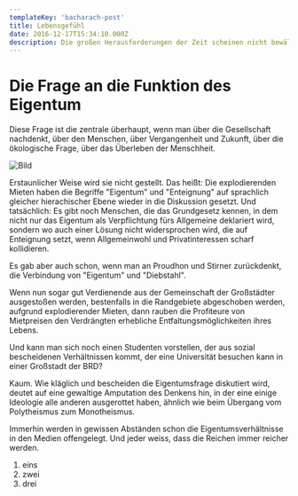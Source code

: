 ```yaml
---
templateKey: 'bacharach-post'
title: Lebensgefühl
date: 2016-12-17T15:34:10.000Z
description: Die großen Herausforderungen der Zeit scheinen nicht bewältigbar. Das schafft ein großes Unbehagen.
---
```



# Die Frage an die Funktion des Eigentum

Diese Frage ist die zentrale überhaupt, wenn man über die Gesellschaft nachdenkt, über den Menschen, über Vergangenheit und Zukunft, über die ökologische Frage, über das Überleben der Menschheit.

![Bild](/img/bach.jpg) 

Erstaunlicher Weise wird sie nicht gestellt. Das heißt: Die explodierenden Mieten haben die Begriffe "Eigentum" und "Enteignung" auf sprachlich gleicher hierachischer Ebene wieder in die Diskussion gesetzt.
Und tatsächlich: Es gibt noch Menschen, die das Grundgesetz kennen, in dem nicht nur das Eigentum als Verpflichtung fürs Allgemeine deklariert wird, sondern wo auch einer Lösung nicht widersprochen wird, die auf Enteignung setzt, wenn Allgemeinwohl und Privatinteressen scharf kollidieren.

Es gab aber auch schon, wenn man an Proudhon und Stirner zurückdenkt, die Verbindung von "Eigentum" und "Diebstahl".

Wenn nun sogar gut Verdienende aus der Gemeinschaft der Großstädter ausgestoßen werden, bestenfalls in die Randgebiete abgeschoben werden, aufgrund explodierender Mieten, dann rauben die Profiteure von Mietpreisen den Verdrängten erhebliche Entfaltungsmöglichkeiten ihres Lebens.

Und kann man sich noch einen Studenten vorstellen, der aus sozial bescheidenen Verhältnissen kommt, der eine Universität besuchen kann in einer Großstadt der BRD?

Kaum. Wie kläglich und bescheiden die Eigentumsfrage diskutiert wird, deutet auf eine gewaltige Amputation des Denkens hin, in der eine einige Ideologie alle anderen ausgerottet haben, ähnlich wie beim Übergang vom Polytheismus zum Monotheismus.

Immerhin werden in gewissen Abständen schon die Eigentumsverhältnisse in den Medien offengelegt. Und jeder weiss, dass die Reichen immer reicher werden.

1. eins
2. zwei
3. drei

